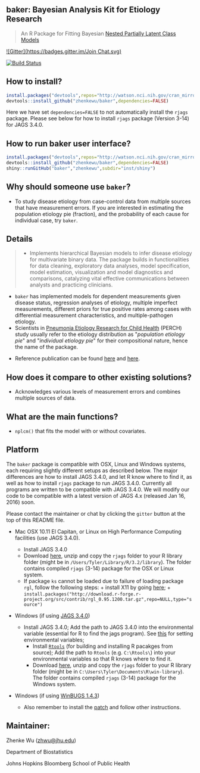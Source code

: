 **baker**: Bayesian Analysis Kit for Etiology Research
------
> An R Package for Fitting Bayesian [Nested Partially Latent Class Models](http://biostats.bepress.com/jhubiostat/paper276/) 

[![Gitter](https://badges.gitter.im/Join Chat.svg)](https://gitter.im/zhenkewu/baker?utm_source=badge&utm_medium=badge&utm_campaign=pr-badge&utm_content=badge)

[![Build Status](https://travis-ci.org/zhenkewu/baker.svg?branch=master)](https://travis-ci.org/zhenkewu/baker)

How to install?
--------------
```r
install.packages("devtools",repos="http://watson.nci.nih.gov/cran_mirror/")
devtools::install_github("zhenkewu/baker",dependencies=FALSE)
```
Here we have set `dependencies=FALSE` to not automatically install the `rjags` package. Please see below for how to install `rjags` package (Version 3-14) for JAGS 3.4.0.

How to run baker user interface?
--------------------------------
```r
install.packages("devtools",repos="http://watson.nci.nih.gov/cran_mirror/")
devtools::install_github("zhenkewu/baker",dependencies=FALSE)
shiny::runGitHub("baker","zhenkewu",subdir="inst/shiny")
```

Why should someone use `baker`?
-------------------------------------

- To study disease etiology from case-control data from multiple sources that have measurement errors. If you are interested in estimating the population etiology pie (fraction), and the probability of each cause for individual case, try `baker`.

Details
-------------------------------------

> * Implements hierarchical Bayesian models to infer disease etiology for multivariate binary data. The package builds in functionalities for data cleaning, exploratory data analyses, model specification, model estimation, visualization and model diagnostics and comparisons, catalyzing vital effective communications between analysts and practicing clinicians. 
  * `baker` has implemented models for dependent measurements given disease status, regression analyses of etiology, multiple imperfect measurements, different priors for true positive rates among cases with differential measurement characteristics, and multiple-pathogen etiology.
  * Scientists in [Pneumonia Etiology Research for Child Health](http://www.jhsph.edu/research/centers-and-institutes/ivac/projects/perch/) (PERCH) study usually refer to the etiology distribution as "*population etiology pie*" and "*individual etiology pie*" for their compositional nature, hence the name of the package.
    
- Reference publication can be found [here](http://onlinelibrary.wiley.com/doi/10.1111/rssc.12101/abstract) and [here](http://biostats.bepress.com/jhubiostat/paper276/).

How does it compare to other existing solutions?
------------------------------------------------
- Acknowledges various levels of measurement errors and combines multiple sources
of data.

What are the main functions?
-----------------------------
- `nplcm()` that fits the model with or without covariates.

Platform
---------
The `baker` package is compatible with OSX, Linux and Windows systems, each requiring slightly different setups as described below. The major differences are how to install JAGS 3.4.0, and let R know where to find it, as well as how to install `rjags` package to run JAGS 3.4.0. Currently all programs are written to be compatible with JAGS 3.4.0. We will modify our code to be compatible with a latest version of JAGS 4.x (released Jan 16, 2016) soon. 

Please contact the maintainer or chat by clicking the `gitter` button at the top of this README file. 

- Mac OSX 10.11 El Capitan, or Linux on High Performance Computing facilities (use JAGS 3.4.0). 
    - Install JAGS 3.4.0
    - Download [here](https://www.dropbox.com/sh/90wzl0pjc7umo29/AAAWq0EP45b3FK8ogJerI8mZa?dl=0), unzip and copy the `rjags` folder to your R library folder (might be in `/Users/Tyler/Library/R/3.2/library`). The folder contains compiled `rjags` (3-14) package for the OSX or Linux system.
    - If package `ks` cannot be loaded due to failure of loading package `rgl`, follow the following steps:
          + install X11 by going [here](http://xquartz.macosforge.org/trac/wiki/X112.7.7);
          + `install.packages("http://download.r-forge.r-project.org/src/contrib/rgl_0.95.1200.tar.gz",repo=NULL,type="source")`
		  
- Windows (if using [JAGS 3.4.0](http://mcmc-jags.sourceforge.net/))
    + Install JAGS 3.4.0; Add the path to JAGS 3.4.0 into the environmental variable (essential for R to find the jags program). See [this](http://superuser.com/questions/949560/how-do-i-set-system-environment-variables-in-windows-10) for setting environmental variables;
	  + Install [`Rtools`](https://cran.r-project.org/bin/windows/Rtools/) (for building and installing R pacakges from source); Add the path to `Rtools` (e.g. `C:\Rtools\`) into your environmental variables so that R knows where to find it. 
	  + Download [here](https://www.dropbox.com/sh/ufc3dqjn3xzj44w/AABft5d6FJBWKqLKpDDKzkEca?dl=0), unzip and copy the `rjags` folder to your R library folder (might be in `C:\Users\Tyler\Documents\R\win-library`). The folder contains compiled `rjags` (3-14) package for the Windows system.
	
- Windows (if using [WinBUGS 1.4.3](http://www.mrc-bsu.cam.ac.uk/software/bugs/the-bugs-project-winbugs/))
    + Also remember to install the [patch](http://www.mrc-bsu.cam.ac.uk/software/bugs/the-bugs-project-winbugs/the-bugs-project-winbugs-patches/) and follow other instructions.

Maintainer:
--------------------------

Zhenke Wu (zhwu@jhu.edu)

Department of Biostatistics

Johns Hopkins Bloomberg School of Public Health
